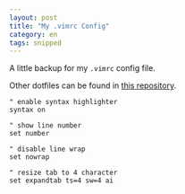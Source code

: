 ```yaml
---
layout: post
title: "My .vimrc Config"
category: en
tags: snipped
---
```

A little backup for my `.vimrc` config file.

Other dotfiles can be found in [this repository](https://github.com/zackad/dotfiles).

```vim
" enable syntax highlighter
syntax on

" show line number
set number

" disable line wrap
set nowrap

" resize tab to 4 character
set expandtab ts=4 sw=4 ai
```
